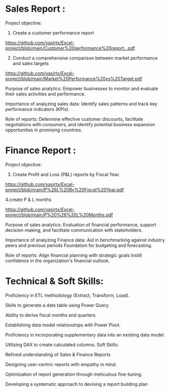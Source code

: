 
# Sales Report :

Project objective:

1. Create a customer performance report

 https://github.com/yasirtx/Excel-project/blob/main/Customer%20performance%20report...pdf
  
2. Conduct a comprehensive comparison between market performance and sales targets
  
https://github.com/yasirtx/Excel-project/blob/main/Market%20Performance%20vs%20Target.pdf

Purpose of sales analytics: Empower businesses to monitor and evaluate their sales activities and performance.

Importance of analyzing sales data: Identify sales patterns and track key performance indicators (KPIs).

Role of reports: Determine effective customer discounts, facilitate negotiations with consumers, and identify potential business expansion opportunities in promising countries.

# Finance Report :
Project objective:

3. Create Profit and Loss (P&L) reports by Fiscal Year.

https://github.com/yasirtx/Excel-project/blob/main/P%26L%20By%20Fiscal%20Year.pdf

4.create  P & L months

https://github.com/yasirtx/Excel-project/blob/main/P%20%26%20L%20Months.pdf

Purpose of sales analytics: Evaluation of financial performance, support decision-making, and facilitate communication with stakeholders.

Importance of analyzing Finance data: Aid in benchmarking against industry peers and previous periods Foundation for budgeting and forecasting.

Role of reports: Align financial planning with strategic goals Instill confidence in the organization's financial outlook.

# Technical & Soft Skills:

 Proficiency in ETL methodology (Extract, Transform, Load).
 
 Skills to generate a date table using Power Query.
 
 Ability to derive fiscal months and quarters.
 
 Establishing data model relationships with Power Pivot.
 
 Proficiency in incorporating supplementary data into an existing data model.
 
 Utilizing DAX to create calculated columns.
Soft Skills:

 Refined understanding of Sales & Finance Reports
 
 Designing user-centric reports with empathy in mind.
 
 Optimization of report generation through meticulous fine-tuning.
 
 Developing a systematic approach to devising a report building plan
